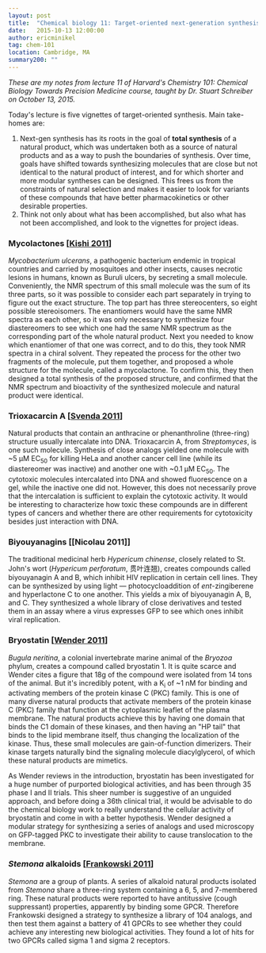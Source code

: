 ```yaml
---
layout: post
title:  "Chemical biology 11: Target-oriented next-generation synthesis"
date:   2015-10-13 12:00:00
author: ericminikel
tag: chem-101
location: Cambridge, MA
summary200: ""
---
```


*These are my notes from lecture 11 of Harvard's Chemistry 101: Chemical Biology Towards Precision Medicine course, taught by Dr. Stuart Schreiber on October 13, 2015.*

Today's lecture is five vignettes of target-oriented synthesis. Main take-homes are:

1. Next-gen synthesis has its roots in the goal of **total synthesis** of a natural product, which was undertaken both as a source of natural products and as a way to push the boundaries of synthesis. Over time, goals have shifted towards synthesizing molecules that are close but not identical to the natural product of interest, and for which shorter and more modular syntheses can be designed. This frees us from the constraints of natural selection and makes it easier to look for variants of these compounds that have better pharmacokinetics or other desirable properties.
2. Think not only about what has been accomplished, but also what has not been accomplished, and look to the vignettes for project ideas.

### Mycolactones [[Kishi 2011]]

*Mycobacterium ulcerans*, a pathogenic bacterium endemic in tropical countries and carried by mosquitoes and other insects, causes necrotic lesions in humans, known as Buruli ulcers, by secreting a small molecule. Conveniently, the NMR spectrum of this small molecule was the sum of its three parts, so it was possible to consider each part separately in trying to figure out the exact structure. The top part has three stereocenters, so eight possible stereoisomers. The enantiomers would have the same NMR spectra as each other, so it was only necessary to synthesize four diastereomers to see which one had the same NMR spectrum as the corresponding part of the whole natural product. Next you needed to know which enantiomer of that one was correct, and to do this, they took NMR spectra in a chiral solvent. They repeated the process for the other two fragments of the molecule, put them together, and proposed a whole structure for the molecule, called a mycolactone. To confirm this, they then designed a total synthesis of the proposed structure, and confirmed that the NMR spectrum and bioactivity of the synthesized molecule and natural product were identical.

### Trioxacarcin A [[Svenda 2011]]

Natural products that contain an anthracine or phenanthroline (three-ring) structure usually intercalate into DNA. Trioxacarcin A, from *Streptomyces*, is one such molecule. Synthesis of close analogs yielded one molecule with ~5 &mu;M EC<sub>50</sub> for killing HeLa and another cancer cell line (while its diastereomer was inactive) and another one with ~0.1 &mu;M EC<sub>50</sub>. The cytotoxic molecules intercalated into DNA and showed fluorescence on a gel, while the inactive one did not. However, this does not necessarily prove that the intercalation is sufficient to explain the cytotoxic activity. It would be interesting to characterize how toxic these compounds are in different types of cancers and whether there are other requirements for cytotoxicity besides just interaction with DNA.

### Biyouyanagins [[Nicolau 2011]]

The traditional medicinal herb *Hypericum chinense*, closely related to St. John's wort (*Hypericum perforatum*, 贯叶连翘), creates compounds called biyouyanagin A and B, which inhibit HIV replication in certain cell lines. They can be synthesized by using light &mdash; photocycloaddition of *ent*-zingiberene and hyperlactone C to one another. This yields a mix of biyouyanagin A, B, and C. They synthesized a whole library of close derivatives and tested them in an assay where a virus expresses GFP to see which ones inhibit viral replication.

### Bryostatin [[Wender 2011]]

*Bugula neritina*, a colonial invertebrate marine animal of the *Bryozoa* phylum, creates a compound called bryostatin 1. It is quite scarce and Wender cites a figure that 18g of the compound were isolated from 14 tons of the animal. But it's incredibly potent, with a K<sub>i</sub> of ~1 nM for binding and activating members of the protein kinase C (PKC) family. This is one of many diverse natural products that activate members of the protein kinase C (PKC) family that function at the cytoplasmic leaflet of the plasma membrane. The natural products achieve this by having one domain that binds the C1 domain of these kinases, and then having an "HP tail" that binds to the lipid membrane itself, thus changing the localization of the kinase. Thus, these small molecules are gain-of-function dimerizers. Their kinase targets naturally bind the signaling molecule diacylglycerol, of which these natural products are mimetics.

As Wender reviews in the introduction, bryostatin has been investigated for a huge number of purported biological activities, and has been through 35 phase I and II trials. This sheer number is suggestive of an unguided approach, and before doing a 36th clinical trial, it would be advisable to do the chemical biology work to really understand the cellular activity of bryostatin and come in with a better hypothesis. Wender designed a modular strategy for synthesizing a series of analogs and used microscopy on GFP-tagged PKC to investigate their ability to cause translocation to the membrane.

### *Stemona* alkaloids [[Frankowski 2011]]

*Stemona* are a group of plants. A series of alkaloid natural products isolated from *Stemona* share a three-ring system containing a 6, 5, and 7-membered ring. These natural products were reported to have antitussive (cough suppressant) properties, apparently by binding some GPCR. Therefore Frankowski designed a strategy to synthesize a library of 104 analogs, and then test them against a battery of 41 GPCRs to see whether they could achieve any interesting new biological activities. They found a lot of hits for two GPCRs called sigma 1 and sigma 2 receptors.


[Kishi 2011]: http://www.ncbi.nlm.nih.gov/pubmed/21383136 "Kishi Y. Chemistry of mycolactones, the causative toxins of Buruli ulcer. Proc Natl Acad Sci U S A. 2011 Apr 26;108(17):6703-8. doi: 10.1073/pnas.1015252108. Epub 2011 Mar 7. PubMed PMID: 21383136; PubMed Central PMCID: PMC3084064."

[Svenda 2011]: http://www.ncbi.nlm.nih.gov/pubmed/21245350 "Švenda J, Hill N, Myers AG. A multiply convergent platform for the synthesis of trioxacarcins. Proc Natl Acad Sci U S A. 2011 Apr 26;108(17):6709-14. doi: 10.1073/pnas.1015257108. Epub 2011 Jan 18. PubMed PMID: 21245350; PubMed Central PMCID: PMC3084144."

[Nicolaou 2011]: http://www.ncbi.nlm.nih.gov/pubmed/21245351 "Nicolaou KC, Sanchini S, Sarlah D, Lu G, Wu TR, Nomura DK, Cravatt BF, Cubitt B, de la Torre JC, Hessell AJ, Burton DR. Design, synthesis, and biological evaluation of a biyouyanagin compound library. Proc Natl Acad Sci U S A. 2011 Apr 26;108(17):6715-20. doi: 10.1073/pnas.1015258108. Epub 2011 Jan 18. PubMed PMID:  21245351; PubMed Central PMCID: PMC3084107."

[Wender 2011]: http://www.ncbi.nlm.nih.gov/pubmed/21415363 "Wender PA, Baryza JL, Brenner SE, DeChristopher BA, Loy BA, Schrier AJ, Verma VA. Design, synthesis, and evaluation of potent bryostatin analogs that modulate PKC translocation selectivity. Proc Natl Acad Sci U S A. 2011 Apr 26;108(17):6721-6. doi: 10.1073/pnas.1015270108. Epub 2011 Mar 17. PubMed PMID: 21415363; PubMed Central PMCID: PMC3084132."

[Frankowski 2011]: http://www.ncbi.nlm.nih.gov/pubmed/21368188 "Frankowski KJ, Setola V, Evans JM, Neuenswander B, Roth BL, Aubé J. Synthesis  and receptor profiling of Stemona alkaloid analogues reveal a potent class of sigma ligands. Proc Natl Acad Sci U S A. 2011 Apr 26;108(17):6727-32. doi: 10.1073/pnas.1016558108. Epub 2011 Feb 28. Erratum in: Proc Natl Acad Sci U S A.  2012 Sep 18;109(38):15526. PubMed PMID: 21368188; PubMed Central PMCID: PMC3084131."


